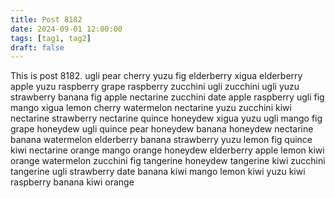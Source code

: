```yaml
---
title: Post 8182
date: 2024-09-01 12:00:00
tags: [tag1, tag2]
draft: false
---
```

This is post 8182.
ugli
pear
cherry
yuzu
fig
elderberry
xigua
elderberry
apple
yuzu
raspberry
grape
raspberry
zucchini
ugli
zucchini
ugli
yuzu
strawberry
banana
fig
apple
nectarine
zucchini
date
apple
raspberry
ugli
fig
mango
xigua
lemon
cherry
watermelon
nectarine
yuzu
zucchini
kiwi
nectarine
strawberry
nectarine
quince
honeydew
xigua
yuzu
ugli
mango
fig
grape
honeydew
ugli
quince
pear
honeydew
banana
honeydew
nectarine
banana
watermelon
elderberry
banana
strawberry
yuzu
lemon
fig
quince
kiwi
nectarine
orange
mango
orange
honeydew
elderberry
apple
lemon
kiwi
orange
watermelon
zucchini
fig
tangerine
honeydew
tangerine
kiwi
zucchini
tangerine
ugli
strawberry
date
banana
kiwi
mango
lemon
kiwi
yuzu
kiwi
raspberry
banana
kiwi
orange
